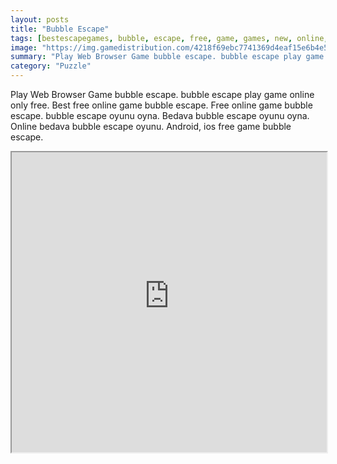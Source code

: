 ```yaml
---
layout: posts
title: "Bubble Escape"
tags: [bestescapegames, bubble, escape, free, game, games, new, online, play, download, free, online, games, oyna, game, free, games, play, play, games]
image: "https://img.gamedistribution.com/4218f69ebc7741369d4eaf15e6b4e51f.jpg"
summary: "Play Web Browser Game bubble escape. bubble escape play game online only free. Best free online game bubble escape. Free online game bubble escape. bubble escape oyunu oyna. Bedava bubble escape oyunu oyna. Online bedava bubble escape oyunu. Android, ios free game bubble escape."
category: "Puzzle"
---
```


Play Web Browser Game bubble escape. bubble escape play game online only free. Best free online game bubble escape. Free online game bubble escape. bubble escape oyunu oyna. Bedava bubble escape oyunu oyna. Online bedava bubble escape oyunu. Android, ios free game bubble escape.

<iframe width="100%" height="480px;" src="https://flash.gamedistribution.com?game=4218f69ebc7741369d4eaf15e6b4e51f"></iframe>